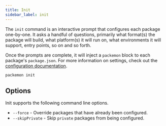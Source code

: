 ```yaml
---
title: Init
sidebar_label: init
---
```


The `init` command is an interactive prompt that configures each package one-by-one. It asks a
handful of questions, primarily what format(s) the package will build, what platform(s) it will run
on, what environments it will support, entry points, so on and so forth.

Once the prompts are complete, it will inject a `packemon` block to each package's `package.json`.
For more information on settings, check out the [configuration documentation](./config.md).

```bash
packemon init
```

## Options

Init supports the following command line options.

- `--force` - Override packages that have already been configured.
- `--skipPrivate` - Skip `private` packages from being configured.
